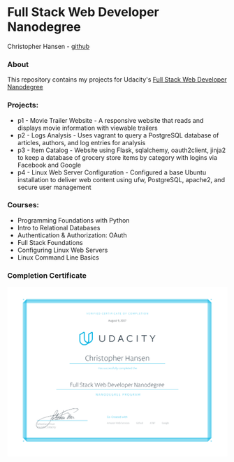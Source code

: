 # Full Stack Web Developer Nanodegree
Christopher Hansen - [github](https://github.com/chansenaz)

### About
This repository contains my projects for Udacity's [Full Stack Web Developer Nanodegree](https://www.udacity.com/course/full-stack-web-developer-nanodegree--nd004)

### Projects:
- p1 - Movie Trailer Website - A responsive website that reads and displays movie information with viewable trailers
- p2 - Logs Analysis - Uses vagrant to query a PostgreSQL database of articles, authors, and log entries for analysis
- p3 - Item Catalog - Website using Flask, sqlalchemy, oauth2client, jinja2 to keep a database of grocery store items by category with logins via Facebook and Google
- p4 - Linux Web Server Configuration - Configured a base Ubuntu installation to deliver web content using ufw, PostgreSQL, apache2, and secure user management

### Courses:
- Programming Foundations with Python
- Intro to Relational Databases
- Authentication & Authorization: OAuth
- Full Stack Foundations
- Configuring Linux Web Servers
- Linux Command Line Basics

### Completion Certificate
![Completion Certificate](https://github.com/chansenaz/Udacity_FullStackProjects/blob/master/fullstack_certificate.png)